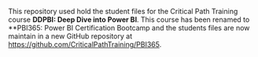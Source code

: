 This repository used hold the student files for the Critical Path Training course **DDPBI: Deep Dive into Power BI**. This course has been renamed to **PBI365: Power BI Certification Bootcamp and the students files are now maintain in a new GitHub repository at <https://github.com/CriticalPathTraining/PBI365>.